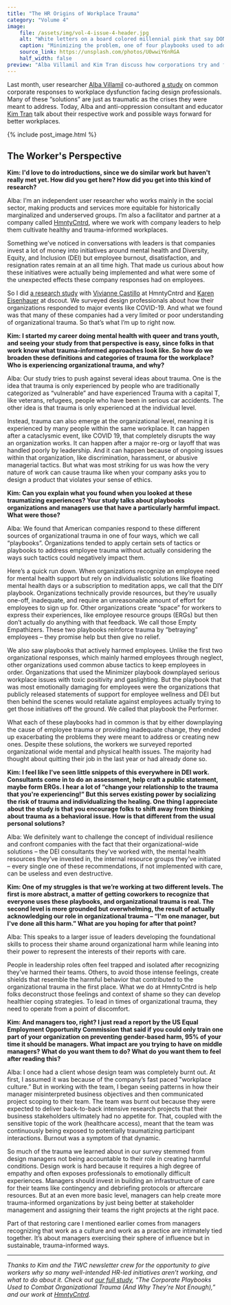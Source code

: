 ```yaml
---
title: "The HR Origins of Workplace Trauma"
category: "Volume 4"
image:
    file: /assets/img/vol-4-issue-4-header.jpg
    alt: "White letters on a board colored millennial pink that say DON'T PANIC"
    caption: "Minimizing the problem, one of four playbooks used to address workplace trauma."
    source_link: https://unsplash.com/photos/U0wwiY6nRGA
    half_width: false
preview: "Alba Villamil and Kim Tran discuss how corporations try and fail to address everyday crises"
---
```


Last month, user researcher [Alba Villamil](https://twitter.com/albanvillamil) co-authored [a study](https://dscout.com/people-nerds/organizational-trauma) on common corporate responses to workplace dysfunction facing design professionals. Many of these “solutions” are just as traumatic as the crises they were meant to address. Today, Alba and anti-oppression consultant and educator [Kim Tran](https://twitter.com/but_im_kim_tran/) talk about their respective work and possible ways forward for better workplaces.

<!-- DO NOT remove the excerpt tag -->
<!--excerpt-->
<!-- remaining content goes below here -->

<!-- DO NOT remove the header image -->
{% include post_image.html %}

## The Worker's Perspective

**Kim: I'd love to do introductions, since we do similar work but haven't really met yet. How did you get here? How did you get into this kind of research?**

Alba: I’m an independent user researcher who works mainly in the social sector, making products and services more equitable for historically marginalized and underserved groups. I’m also a facilitator and partner at a company called [HmntyCntrd](https://hmntycntrd.com/), where we work with company leaders to help them cultivate healthy and trauma-informed workplaces.

Something we’ve noticed in conversations with leaders is that companies invest a lot of money into initiatives around mental health and Diversity, Equity, and Inclusion (DEI) but employee burnout, disatisfaction, and resignation rates remain at an all time high. That made us curious about how these initiatives were actually being implemented and what were some of the unexpected effects these company responses had on employees.

So I did [a research study](https://dscout.com/people-nerds/organizational-trauma) with [Vivianne Castillo](https://twitter.com/vcastillo630) at HmntyCntrd and [Karen Eisenhauer](https://twitter.com/itsnotjusttalk) at dscout. We surveyed design professionals about how their organizations responded to major events like COVID-19. And what we found was that many of these companies had a very limited or poor understanding of organizational trauma. So that’s what I’m up to right now.

**Kim: I started my career doing mental health with queer and trans youth, and seeing your study from that perspective is easy, since folks in that work know what trauma-informed approaches look like. So how do we broaden these definitions and categories of trauma for the workplace? Who is experiencing organizational trauma, and why?**

Alba: Our study tries to push against several ideas about trauma. One is the idea that trauma is only experienced by people who are traditionally categorized as “vulnerable” and have experienced Trauma with a capital T, like veterans, refugees, people who have been in serious car accidents. The other idea is that trauma is only experienced at the individual level.

Instead, trauma can also emerge at the organizational level, meaning it is experienced by many people within the same workplace. It can happen after a cataclysmic event, like COVID 19, that completely disrupts the way an organization works. It can happen after a major re-org or layoff that was handled poorly by leadership. And it can happen because of ongoing issues within that organization, like discrimination, harassment, or abusive managerial tactics. But what was most striking for us was how the very nature of work can cause trauma like when your company asks you to design a product that violates your sense of ethics.  

**Kim: Can you explain what you found when you looked at these traumatizing experiences? Your study talks about playbooks organizations and managers use that have a particularly harmful impact. What were those?**

Alba: We found that American companies respond to these different sources of organizational trauma in one of four ways, which we call “playbooks”. Organizations tended to apply certain sets of tactics or playbooks to address employee trauma without actually considering the ways such tactics could negatively impact them. 

Here’s a quick run down. When organizations recognize an employee need for mental health support but rely on individualistic solutions like floating mental health days or a subscription to meditation apps, we call that the DIY playbook. Organizations technically provide resources, but they’re usually one-off, inadequate, and require an unreasonable amount of effort for employees to sign up for. Other organizations create “space” for workers to express their experiences, like employee resource groups (ERGs) but then don’t actually do anything with that feedback. We call those Empty Empathizers. These two playbooks reinforce trauma by “betraying” employees – they promise help but then give no relief. 

We also saw playbooks that actively harmed employees. Unlike the first two organizational responses, which mainly harmed employees through neglect, other organizations used common abuse tactics to keep employees in order. Organizations that used the Minimizer playbook downplayed serious workplace issues with toxic positivity and gaslighting. But the playbook that was most emotionally damaging for employees were the organizations that publicly released statements of support for employee wellness and DEI but then behind the scenes would retaliate against employees actually trying to get those initiatives off the ground. We called that playbook the Performer.

What each of these playbooks had in common is that by either downplaying the cause of employee trauma or providing inadequate change, they ended up exacerbating the problems they were meant to address or creating new ones. Despite these solutions, the workers we surveyed reported organizational wide mental and physical health issues. The majority had thought about quitting their job in the last year or had already done so. 

**Kim: I feel like I've seen little snippets of this everywhere in DEI work. Consultants come in to do an assessment, help craft a public statement, maybe form ERGs. I hear a lot of “change your relationship to the trauma that you're experiencing!” But this serves existing power by socializing the risk of trauma and individualizing the healing. One thing I appreciate about the study is that you encourage folks to shift away from thinking about trauma as a behavioral issue. How is that different from the usual personal solutions?**

Alba: We definitely want to challenge the concept of individual resilience and confront companies with the fact that their organizational-wide solutions – the DEI consultants they've worked with, the mental health resources they’ve invested in, the internal resource groups they’ve initiated – every single one of these recommendations, if not implemented with care, can be useless and even destructive.

**Kim: One of my struggles is that we’re working at two different levels. The first is more abstract, a matter of getting coworkers to recognize that everyone uses these playbooks, and organizational trauma is real. The second level is more grounded but overwhelming, the result of actually acknowledging our role in organizational trauma – “I'm one manager, but I've done all this harm.” What are you hoping for after that point?**

Alba: This speaks to a larger issue of leaders developing the foundational skills to process their shame around organizational harm while leaning into their power to represent the interests of their reports with care.

People in leadership roles often feel trapped and isolated after recognizing they’ve harmed their teams. Others, to avoid those intense feelings, create shields that resemble the harmful behavior that contributed to the organizational trauma in the first place. What we do at HmntyCntrd is help folks deconstruct those feelings and context of shame so they can develop healthier coping strategies. To lead in times of organizational trauma, they need to operate from a point of discomfort. 
 
**Kim: And managers too, right? I just read a report by the US Equal Employment Opportunity Commission that said if you could only train one part of your organization on preventing gender-based harm, 95% of your time it should be managers. What impact are you trying to have on middle managers? What do you want them to do? What do you want them to feel after reading this?**

Alba: I once had a client whose design team was completely burnt out. At first, I assumed it was because of the company’s fast paced "workplace culture.” But in working with the team, I began seeing patterns in how their manager misinterpreted business objectives and then communicated project scoping to their team. The team was burnt out because they were expected to deliver back-to-back intensive research projects that their business stakeholders ultimately had no appetite for. That, coupled with the sensitive topic of the work (healthcare access), meant that the team was continuously being exposed to potentially traumatizing participant interactions. Burnout was a symptom of that dynamic. 

So much of the trauma we learned about in our survey stemmed from design managers not being accountable to their role in creating harmful conditions. Design work is hard because it requires a high degree of empathy and often exposes professionals to emotionally difficult experiences. Managers should invest in building an infrastructure of care for their teams like contingency and debriefing protocols or aftercare resources. But at an even more basic level, managers can help create more trauma-informed organizations by just being better at stakeholder management and assigning their teams the right projects at the right pace. 

Part of that restoring care I mentioned earlier comes from managers recognizing that work as a culture and work as a practice are intimately tied together. It’s about managers exercising their sphere of influence but in sustainable, trauma-informed ways. 

<hr>

_Thanks to Kim and the TWC newsletter crew for the opportunity to give workers why so many well-intended HR-led initiatives aren’t working, and what to do about it. Check out [our full study](https://dscout.com/people-nerds/organizational-trauma), “The Corporate Playbooks Used to Combat Organizational Trauma (And Why They're Not Enough),” and our work at [HmntyCntrd](https://hmntycntrd.com/)._

